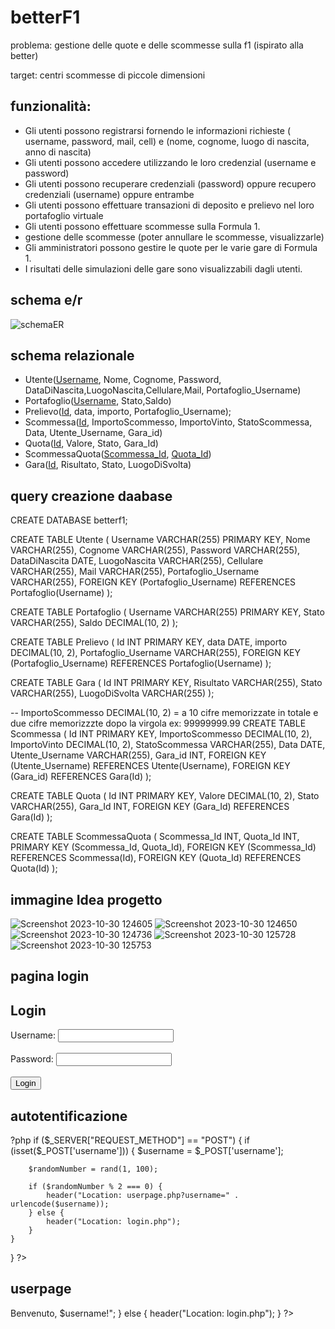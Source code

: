 # betterF1

problema: gestione delle quote e delle scommesse sulla f1 (ispirato alla better)

target: centri scommesse di piccole dimensioni

## funzionalità:
- Gli utenti possono registrarsi fornendo le informazioni richieste ( username, password, mail, cell) e (nome, cognome, luogo di nascita, anno di nascita)
- Gli utenti possono accedere utilizzando le loro credenzial (username e password)
- Gli utenti possono recuperare credenziali (password) oppure recupero credenziali (username) oppure entrambe
- Gli utenti possono effettuare transazioni di deposito e prelievo nel loro portafoglio virtuale
- Gli utenti possono effettuare scommesse sulla Formula 1.
- gestione delle scommesse (poter annullare le scommesse, visualizzarle)
- Gli amministratori possono gestire le quote per le varie gare di Formula 1.
- I risultati delle simulazioni delle gare sono visualizzabili dagli utenti.


## schema e/r
![schemaER](https://github.com/nicolabresciani/betterF1/assets/101709282/d86b432d-ebc2-4017-8e96-78a2adaf5f29)






## schema relazionale
 - Utente(<ins>Username</ins>, Nome, Cognome, Password, DataDiNascita,LuogoNascita,Cellulare,Mail, Portafoglio_Username)
 - Portafoglio(<ins>Username</ins>, Stato,Saldo)
 - Prelievo(<ins>Id</ins>, data, importo, Portafoglio_Username);
 - Scommessa(<ins>Id</ins>, ImportoScommesso, ImportoVinto, StatoScommessa, Data, Utente_Username, Gara_id)
 - Quota(<ins>Id</ins>, Valore, Stato, Gara_Id)
 - ScommessaQuota(<ins>Scommessa_Id</ins>, <ins>Quota_Id</ins>)
 - Gara(<ins>Id</ins>, Risultato, Stato, LuogoDiSvolta)


## query creazione daabase
CREATE DATABASE betterf1;

CREATE TABLE Utente (
    Username VARCHAR(255) PRIMARY KEY,
    Nome VARCHAR(255),
    Cognome VARCHAR(255),
    Password VARCHAR(255),
    DataDiNascita DATE,
    LuogoNascita VARCHAR(255),
    Cellulare VARCHAR(255),
    Mail VARCHAR(255),
    Portafoglio_Username VARCHAR(255),
    FOREIGN KEY (Portafoglio_Username) REFERENCES Portafoglio(Username)
);

CREATE TABLE Portafoglio (
    Username VARCHAR(255) PRIMARY KEY,
    Stato VARCHAR(255),
    Saldo DECIMAL(10, 2)
);

CREATE TABLE Prelievo (
    Id INT PRIMARY KEY,
    data DATE,
    importo DECIMAL(10, 2),
    Portafoglio_Username VARCHAR(255),
    FOREIGN KEY (Portafoglio_Username) REFERENCES Portafoglio(Username)
);

CREATE TABLE Gara (
    Id INT PRIMARY KEY,
    Risultato VARCHAR(255),
    Stato VARCHAR(255),
    LuogoDiSvolta VARCHAR(255)
);

-- ImportoScommesso DECIMAL(10, 2) =  a 10 cifre memorizzate in totale e due cifre memorizzzte dopo la virgola ex: 99999999.99
CREATE TABLE Scommessa (
    Id INT PRIMARY KEY,
    ImportoScommesso DECIMAL(10, 2),
    ImportoVinto DECIMAL(10, 2),
    StatoScommessa VARCHAR(255),
    Data DATE,
    Utente_Username VARCHAR(255),
    Gara_id INT,
    FOREIGN KEY (Utente_Username) REFERENCES Utente(Username),
    FOREIGN KEY (Gara_id) REFERENCES Gara(Id)
);

CREATE TABLE Quota (
    Id INT PRIMARY KEY,
    Valore DECIMAL(10, 2),
    Stato VARCHAR(255),
    Gara_Id INT,
    FOREIGN KEY (Gara_Id) REFERENCES Gara(Id)
);

CREATE TABLE ScommessaQuota (
    Scommessa_Id INT,
    Quota_Id INT,
    PRIMARY KEY (Scommessa_Id, Quota_Id),
    FOREIGN KEY (Scommessa_Id) REFERENCES Scommessa(Id),
    FOREIGN KEY (Quota_Id) REFERENCES Quota(Id)
);


## immagine Idea progetto
![Screenshot 2023-10-30 124605](https://github.com/nicolabresciani/betterF1/assets/101709282/c4a65f3f-4bbc-495b-aa68-a6455c455e50)
![Screenshot 2023-10-30 124650](https://github.com/nicolabresciani/betterF1/assets/101709282/9276a2b4-d547-4f94-8f66-5360d9b1b2c4)
![Screenshot 2023-10-30 124736](https://github.com/nicolabresciani/betterF1/assets/101709282/659aa23f-dda3-4ff1-9199-2db008fa4a90)
![Screenshot 2023-10-30 125728](https://github.com/nicolabresciani/betterF1/assets/101709282/7129b54e-0136-45f8-a05a-c8bdd7cae0c9)
![Screenshot 2023-10-30 125753](https://github.com/nicolabresciani/betterF1/assets/101709282/eaea51d6-bb07-4d17-ad48-70b2275489dc)


## pagina login
<!DOCTYPE html>
<html>
<head>
</head>
<body>
    <h2>Login</h2>
    <form action="authentication.php" method="post">
        <label for="username">Username:</label>
        <input type="text" id="username" name="username"><br><br>
        <label for="password">Password:</label>
        <input type="password" id="password" name="password"><br><br>
        <input type="submit" value="Login">
    </form>
</body>
</html>

## autotentificazione
?php
if ($_SERVER["REQUEST_METHOD"] == "POST") {
    if (isset($_POST['username'])) {
        $username = $_POST['username'];
        
        $randomNumber = rand(1, 100);
        
        if ($randomNumber % 2 === 0) {
            header("Location: userpage.php?username=" . urlencode($username));
        } else {
            header("Location: login.php");
        }
    }
}
?>
## userpage
<?php
if ($_SERVER["REQUEST_METHOD"] == "GET" && isset($_GET['username'])) {
    $username = $_GET['username'];
    
    echo "<h2>Benvenuto, $username!</h2>";
} else {
    header("Location: login.php");
}
?>
